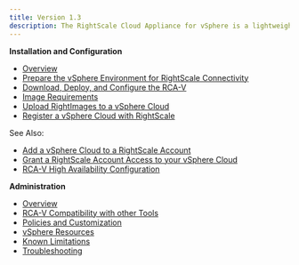 ```yaml
---
title: Version 1.3
description: The RightScale Cloud Appliance for vSphere is a lightweight virtual software appliance that lets you to manage your vSphere environment as if it were a private cloud.
---
```


**Installation and Configuration**

* [Overview](/rcav/v1.3/rcav_installation_guide.html)
* [Prepare the vSphere Environment for RightScale Connectivity](/rcav/v1.3/rcav_prepare_vsphere_environment.html)
* [Download, Deploy, and Configure the RCA-V](/rcav/v1.3/rcav_download_deploy_configure.html)
* [Image Requirements](/rcav/v1.3/rcav_image_requirements.html)
* [Upload RightImages to a vSphere Cloud](/rcav/v1.3/rcav_upload_rightimages.html)
* [Register a vSphere Cloud with RightScale](/rcav/v1.3/rcav_register_vsphere_cloud.html)

See Also:
* [Add a vSphere Cloud to a RightScale Account](/rcav/v1.3/rcav_add_vsphere_cloud.html)
* [Grant a RightScale Account Access to your vSphere Cloud](/rcav/v1.3/rcav_grant_account.html)
* [RCA-V High Availability Configuration](/rcav/v1.3/rcav_high_availability.html)

**Administration**

* [Overview](/rcav/v1.3/rcav_administrator.html)
* [RCA-V Compatibility with other Tools](/rcav/v1.3/rcav_administrator.html#rca-v-compatibility-with-other-tools)
* [Policies and Customization](/rcav/v1.3/rcav_administrator.html#policies-and-customization)
* [vSphere Resources](/rcav/v1.3/rcav_administrator.html#vsphere-resources)
* [Known Limitations](/rcav/v1.3/rcav_administrator.html#known-limitations)
* [Troubleshooting](/rcav/v1.3/rcav_troubleshooting_guide.html)
